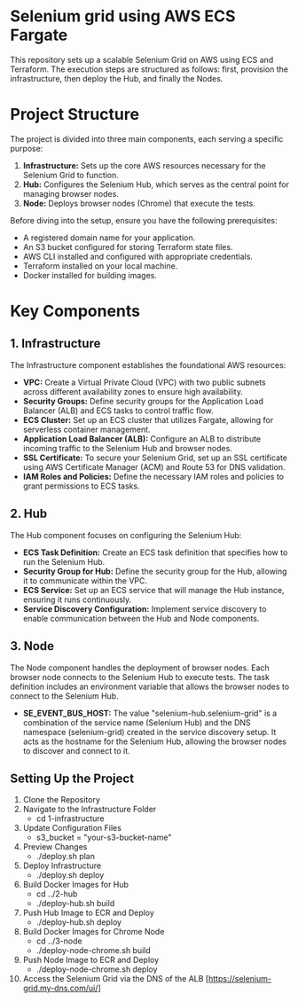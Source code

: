 # Selenium grid using AWS ECS Fargate
This repository sets up a scalable Selenium Grid on AWS using ECS and Terraform. The execution steps are structured as follows: first, provision the infrastructure, then deploy the Hub, and finally the Nodes.

# Project Structure
The project is divided into three main components, each serving a specific purpose:
1.	**Infrastructure:** Sets up the core AWS resources necessary for the Selenium Grid to function.
2.	**Hub:** Configures the Selenium Hub, which serves as the central point for managing browser nodes.
3.	**Node:** Deploys browser nodes (Chrome) that execute the tests.

Before diving into the setup, ensure you have the following prerequisites:
-	A registered domain name for your application.
-	An S3 bucket configured for storing Terraform state files.
-	AWS CLI installed and configured with appropriate credentials.
-	Terraform installed on your local machine.
-	Docker installed for building images.

# Key Components
## 1. Infrastructure
The Infrastructure component establishes the foundational AWS resources:
-	**VPC:** Create a Virtual Private Cloud (VPC) with two public subnets across different availability zones to ensure high availability.
-	**Security Groups:** Define security groups for the Application Load Balancer (ALB) and ECS tasks to control traffic flow.
-	**ECS Cluster:** Set up an ECS cluster that utilizes Fargate, allowing for serverless container management.
-	**Application Load Balancer (ALB):** Configure an ALB to distribute incoming traffic to the Selenium Hub and browser nodes.
-	**SSL Certificate:** To secure your Selenium Grid, set up an SSL certificate using AWS Certificate Manager (ACM) and Route 53 for DNS validation.
-	**IAM Roles and Policies:** Define the necessary IAM roles and policies to grant permissions to ECS tasks.

## 2. Hub
The Hub component focuses on configuring the Selenium Hub:
-	**ECS Task Definition:** Create an ECS task definition that specifies how to run the Selenium Hub.
-	**Security Group for Hub:** Define the security group for the Hub, allowing it to communicate within the VPC.
-	**ECS Service:** Set up an ECS service that will manage the Hub instance, ensuring it runs continuously.
-	**Service Discovery Configuration:** Implement service discovery to enable communication between the Hub and Node components.

## 3. Node
The Node component handles the deployment of browser nodes. Each browser node connects to the Selenium Hub to execute tests.
The task definition includes an environment variable that allows the browser nodes to connect to the Selenium Hub. 
-	**SE_EVENT_BUS_HOST:** The value "selenium-hub.selenium-grid" is a combination of the service name (Selenium Hub) and the DNS namespace (selenium-grid) created in the service discovery setup. It acts as the hostname for the Selenium Hub, allowing the browser nodes to discover and connect to it.

## Setting Up the Project
1.	Clone the Repository
2.	Navigate to the Infrastructure Folder
    - cd 1-infrastructure
3.	Update Configuration Files
    - s3_bucket = "your-s3-bucket-name"
4.	Preview Changes
    - ./deploy.sh plan
5.	Deploy Infrastructure
    - ./deploy.sh deploy
6.	Build Docker Images for Hub
    - cd ../2-hub
    - ./deploy-hub.sh build
7.	Push Hub Image to ECR and Deploy
    - ./deploy-hub.sh deploy
8.	Build Docker Images for Chrome Node
    - cd ../3-node
    - ./deploy-node-chrome.sh build
9.	Push Node Image to ECR and Deploy
    - ./deploy-node-chrome.sh deploy
10.	Access the Selenium Grid via the DNS of the ALB  [https://selenium-grid.my-dns.com/ui/]










